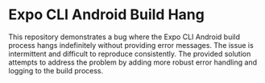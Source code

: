# Expo CLI Android Build Hang

This repository demonstrates a bug where the Expo CLI Android build process hangs indefinitely without providing error messages. The issue is intermittent and difficult to reproduce consistently.  The provided solution attempts to address the problem by adding more robust error handling and logging to the build process.